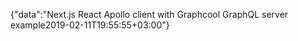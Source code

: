 {"data":"Next.js React Apollo client with Graphcool GraphQL server example2019-02-11T19:55:55+03:00"}

